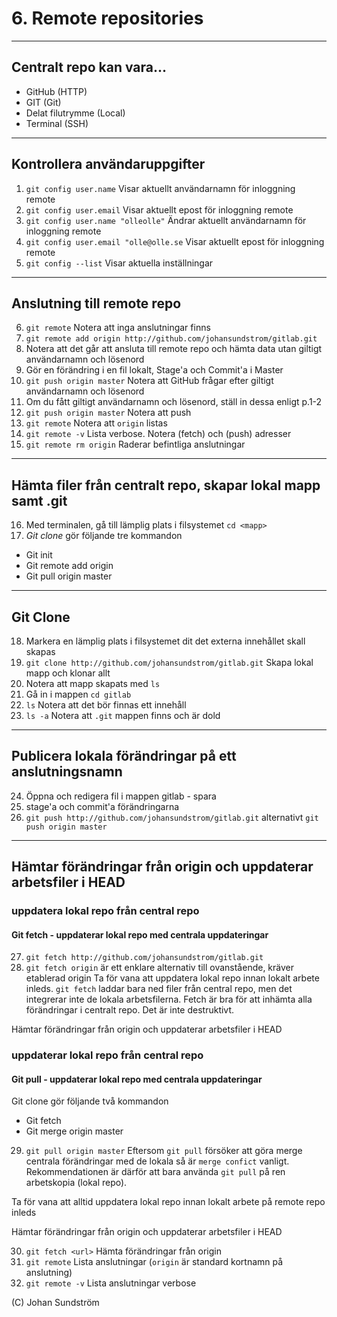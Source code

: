 # 6. Remote repositories

---

## Centralt repo kan vara...

* GitHub (HTTP)
* GIT (Git)
* Delat filutrymme (Local) 
* Terminal (SSH)

---

## Kontrollera användaruppgifter

1. `git config user.name` Visar aktuellt användarnamn för inloggning remote
2. `git config user.email` Visar aktuellt epost för inloggning remote
3. `git config user.name "olleolle"` Ändrar aktuellt användarnamn för inloggning remote
4. `git config user.email "olle@olle.se` Visar aktuellt epost för inloggning remote
5. `git config --list` Visar aktuella inställningar

---

## Anslutning till remote repo

6. `git remote` Notera att inga anslutningar finns
7. `git remote add origin http://github.com/johansundstrom/gitlab.git` 
8. Notera att det går att ansluta till remote repo och hämta data utan giltigt användarnamn och lösenord
9. Gör en förändring i en fil lokalt, Stage'a och Commit'a i Master
10. `git push origin master` Notera att GitHub frågar efter giltigt användarnamn och lösenord
11. Om du fått giltigt användarnamn och lösenord, ställ in dessa enligt p.1-2
12. `git push origin master` Notera att push 
13. `git remote` Notera att ```origin``` listas
14. `git remote -v` Lista verbose. Notera (fetch) och (push) adresser
15. `git remote rm origin` Raderar befintliga anslutningar

---

## Hämta filer från centralt repo, skapar lokal mapp samt .git 

16. Med terminalen, gå till lämplig plats i filsystemet `cd <mapp>`
17. _Git clone_ gör följande tre kommandon

* Git init
* Git remote add origin <url>
* Git pull origin master
  
---

## Git Clone

18.  Markera en lämplig plats i filsystemet dit det externa innehållet skall skapas
19.  `git clone http://github.com/johansundstrom/gitlab.git` Skapa lokal mapp och klonar allt
20.  Notera att mapp skapats med `ls`
21.  Gå in i mappen `cd gitlab`
22.  `ls` Notera att det bör finnas ett innehåll
23.  `ls -a` Notera att `.git` mappen finns och är dold
 
---

## Publicera lokala förändringar på ett anslutningsnamn

24. Öppna och redigera fil i mappen gitlab - spara
25. stage'a och commit'a förändringarna
26. `git push http://github.com/johansundstrom/gitlab.git` alternativt `git push origin master`

---

## Hämtar förändringar från origin och uppdaterar arbetsfiler i HEAD
### uppdatera lokal repo från central repo
#### Git fetch - uppdaterar lokal repo med centrala uppdateringar
27. ```git fetch http://github.com/johansundstrom/gitlab.git```
28. ```git fetch origin``` är ett enklare alternativ till ovanstående, kräver etablerad origin
Ta för vana att uppdatera lokal repo innan lokalt arbete inleds.
```git fetch``` laddar bara ned filer från central repo, men det integrerar inte de lokala arbetsfilerna. Fetch är bra för att inhämta alla förändringar i centralt repo. Det är inte destruktivt.

Hämtar förändringar från origin och uppdaterar arbetsfiler i HEAD
### uppdaterar lokal repo från central repo
#### Git pull - uppdaterar lokal repo med centrala uppdateringar
Git clone gör följande två kommandon
* Git fetch
* Git merge origin master
29. ```git pull origin master```
Eftersom ```git pull``` försöker att göra merge centrala förändringar med de lokala så är ```merge confict``` vanligt. Rekommendationen är därför att bara använda ```git pull``` på ren arbetskopia (lokal repo).

Ta för vana att alltid uppdatera lokal repo innan lokalt arbete på remote repo inleds

Hämtar förändringar från origin och uppdaterar arbetsfiler i HEAD

30. ```git fetch <url>``` Hämta förändringar från origin
31. ```git remote``` Lista anslutningar (```origin``` är standard kortnamn på anslutning)
32. ```git remote -v``` Lista anslutningar verbose

(C) Johan Sundström